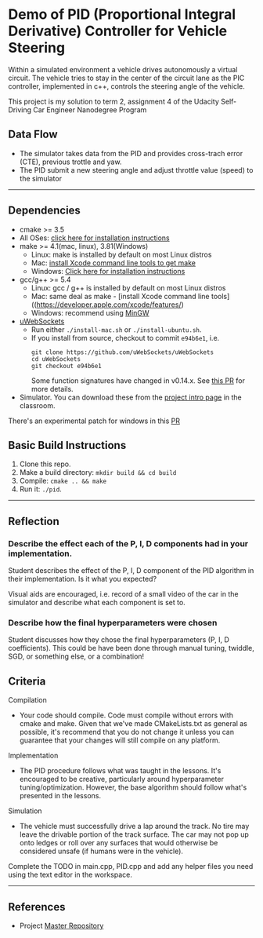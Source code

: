 # Demo of PID (Proportional Integral Derivative) Controller for Vehicle Steering

Within a simulated environment a vehicle drives autonomously a virtual circuit. The vehicle tries to stay in the center of the circuit lane as the PIC controller, implemented in c++, controls the steering angle of the vehicle.  

This project is my solution to term 2, assignment 4 of the Udacity Self-Driving Car Engineer Nanodegree Program


## Data Flow
* The simulator takes data from the PID and provides cross-trach error (CTE), previous trottle and yaw. 
* The PID submit a new steering angle and adjust throttle value (speed) to the simulator


---

## Dependencies

* cmake >= 3.5
* All OSes: [click here for installation instructions](https://cmake.org/install/)
* make >= 4.1(mac, linux), 3.81(Windows)
  * Linux: make is installed by default on most Linux distros
  * Mac: [install Xcode command line tools to get make](https://developer.apple.com/xcode/features/)
  * Windows: [Click here for installation instructions](http://gnuwin32.sourceforge.net/packages/make.htm)
* gcc/g++ >= 5.4
  * Linux: gcc / g++ is installed by default on most Linux distros
  * Mac: same deal as make - [install Xcode command line tools]((https://developer.apple.com/xcode/features/)
  * Windows: recommend using [MinGW](http://www.mingw.org/)
* [uWebSockets](https://github.com/uWebSockets/uWebSockets)
  * Run either `./install-mac.sh` or `./install-ubuntu.sh`.
  * If you install from source, checkout to commit `e94b6e1`, i.e.
    ```
    git clone https://github.com/uWebSockets/uWebSockets 
    cd uWebSockets
    git checkout e94b6e1
    ```
    Some function signatures have changed in v0.14.x. See [this PR](https://github.com/udacity/CarND-MPC-Project/pull/3) for more details.
* Simulator. You can download these from the [project intro page](https://github.com/udacity/self-driving-car-sim/releases) in the classroom.

There's an experimental patch for windows in this [PR](https://github.com/udacity/CarND-PID-Control-Project/pull/3)

## Basic Build Instructions

1. Clone this repo.
2. Make a build directory: `mkdir build && cd build`
3. Compile: `cmake .. && make`
4. Run it: `./pid`. 


--- 

## Reflection
### Describe the effect each of the P, I, D components had in your implementation.
Student describes the effect of the P, I, D component of the PID algorithm in their implementation. Is it what you expected?

Visual aids are encouraged, i.e. record of a small video of the car in the simulator and describe what each component is set to.

### Describe how the final hyperparameters were chosen
Student discusses how they chose the final hyperparameters (P, I, D coefficients). This could be have been done through manual tuning, twiddle, SGD, or something else, or a combination!



## Criteria
Compilation
* Your code should compile. Code must compile without errors with cmake and make. Given that we've made CMakeLists.txt as general as possible, it's recommend that you do not change it unless you can guarantee that your changes will still compile on any platform.


Implementation
* The PID procedure follows what was taught in the lessons. It's encouraged to be creative, particularly around hyperparameter tuning/optimization. However, the base algorithm should follow what's presented in the lessons.


Simulation
* The vehicle must successfully drive a lap around the track. No tire may leave the drivable portion of the track surface. The car may not pop up onto ledges or roll over any surfaces that would otherwise be considered unsafe (if humans were in the vehicle).



Complete the TODO in main.cpp, PID.cpp and add any helper files you need using the text editor in the workspace.


---
## References
* Project [Master Repository](https://github.com/udacity/CarND-PID-Control-Project)



